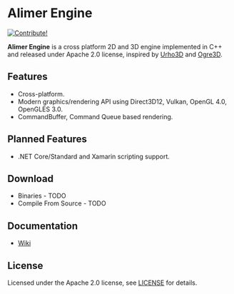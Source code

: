 # Alimer Engine

[![Contribute!](https://img.shields.io/badge/contributions-welcome-brightgreen.svg?style=flat)](https://github.com/AlimerGameEngine/AlimerGameEngine/issues)

**Alimer Engine** is a cross platform 2D and 3D engine implemented in C++ and released under Apache 2.0 license, inspired by [Urho3D](https://github.com/urho3d/Urho3D) and [Ogre3D](http://www.ogre3d.org).

## Features
- Cross-platform.
- Modern graphics/rendering API using Direct3D12, Vulkan, OpenGL 4.0, OpenGLES 3.0.
- CommandBuffer, Command Queue based rendering.

## Planned Features
- .NET Core/Standard and Xamarin scripting support.

## Download
* Binaries - TODO
* Compile From Source - TODO

## Documentation
- [Wiki](https://github.com/AlimerGameEngine/AlimerGameEngine/wiki)

## License
Licensed under the Apache 2.0 license, see [LICENSE](https://github.com/AlimerGameEngine/AlimerGameEngine/blob/master/LICENSE) for details.
